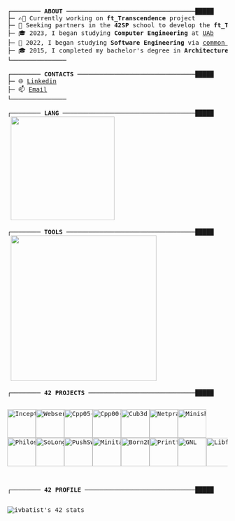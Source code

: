 <pre>
┌──────── <strong>ABOUT</strong> ───────────────────────────────────█████
├─ ✍🏻 Currently working on <strong>ft_Transcendence</strong> project
├─ 🔎 Seeking partners in the <strong>42SP</strong> school to develop the <strong>ft_Transcendence</strong> project	
├─ 🎓 2023, I began studying <strong>Computer Engineering</strong> at <a href="https://portal.uab.pt/">UAb</a>
├─ 🤿 2022, I began studying <strong>Software Engineering</strong> via <a href="https://github.com/pin3dev/42_cursus">common core cursus</a> at <a href="https://www.42porto.com/">42Porto</a>
├─ 🎓 2015, I completed my bachelor's degree in <strong>Architecture and Urbanism</strong>
└───────────────

┌──────── <strong>CONTACTS</strong> ────────────────────────────────█████
├─ 🌐 <a href="https://linkedin.com/in/ivanypinheiro">Linkedin</a>
├─ 📫 <a href="mailto:pinedev@outlook.com">Email</a>
└───────────────

┌──────── <strong>LANG</strong> ────────────────────────────────────█████
 <img src="https://skillicons.dev/icons?i=bash,c,cpp,js,py&theme=dark&perline=8" width="237" />

┌──────── <strong>TOOLS</strong> ───────────────────────────────────█████
 <img src="https://skillicons.dev/icons?i=linux,git,docker,mysql,wordpress,nginx,obsidian,notion,vim,vscode,ai,ps,pr,ae&theme=dark&perline=7"  width="333" />

┌──────── <strong>42 PROJECTS</strong> ─────────────────────────────█████
 <p align="left"><a href="https://github.com/pin3dev/42_Cursus"><img alt="Inception" src="https://github.com/pin3dev/42-project-badges/blob/main/badges/inceptione.png" width="65" height="65" /><img alt="Webserv" src="https://github.com/pin3dev/42-project-badges/blob/main/badges/webserve.png" width="65" height="65" /><img alt="Cpp05-09" src="https://github.com/pin3dev/42-project-badges/blob/main/badges/ft_containersm.png" width="65" height="65" /><img alt="Cpp00-04" src="https://github.com/pin3dev/42-project-badges/blob/main/badges/cppm.png" width="65" height="65" /><img alt="Cub3d" src="https://github.com/pin3dev/42-project-badges/blob/main/badges/cub3de.png" width="65" height="65" /><img alt="Netpratice" src="https://github.com/pin3dev/42-project-badges/blob/main/badges/netpracticem.png" width="65" height="65" /><img alt="Minishell" src="https://github.com/pin3dev/42-project-badges/blob/main/badges/minishelle.png" width="65" height="65" />
<img alt="Philosophers" src="https://github.com/pin3dev/42-project-badges/blob/main/badges/philosopherse.png" width="65" height="65" /><img alt="SoLong" src="https://github.com/pin3dev/42-project-badges/blob/main/badges/so_longe.png" width="65" height="65" /><img alt="PushSwap" src="https://github.com/pin3dev/42-project-badges/blob/main/badges/push_swape.png" width="65" height="65" /><img alt="Minitalk" src="https://github.com/pin3dev/42-project-badges/blob/main/badges/minitalkm.png" width="65" height="65" /><img alt="Born2BeRoot" src="https://github.com/pin3dev/42-project-badges/blob/main/badges/born2beroote.png" width="65" height="65" /><img alt="Printf" src="https://github.com/pin3dev/42-project-badges/blob/main/badges/ft_printfe.png" width="65" height="65" /><img alt="GNL" src="https://github.com/pin3dev/42-project-badges/blob/main/badges/get_next_linem.png" width="65" height="65" /><img alt="Libft" src="https://github.com/pin3dev/42-project-badges/blob/main/badges/libftm.png" width="65" height="65" /></a></p>

┌──────── <strong>42 PROFILE</strong> ──────────────────────────────█████
 <p align="left"><img src="https://badge.mediaplus.ma/binary/ivbatist?1337Badge=off&UM6P=off" alt="ivbatist's 42 stats" /></p>

</pre>	

<!-- "─", "┌", "└", "├", e "└" -->

 
<!--
<h3 align="left">Social:</h3>
<p align="left">
<a href="https://linkedin.com/in/ivanypinheiro" target="blank">
	<img align="center" src="https://raw.githubusercontent.com/rahuldkjain/github-profile-readme-generator/master/src/images/icons/Social/linked-in-alt.svg" alt="ivanypinheiro" height="30" width="40" />
</a>

<a href="" target="blank">
	<img align="center" src="https://raw.githubusercontent.com/rahuldkjain/github-profile-readme-generator/master/src/images/icons/Social/instagram.svg" alt="ivanypinheiro" height="30" width="40" />
</a>
<a href="https://www.behance.net/ivanypinheiro" target="blank">
	<img align="center" src="https://raw.githubusercontent.com/rahuldkjain/github-profile-readme-generator/master/src/images/icons/Social/behance.svg" alt="ivanypinheiro" height="30" width="40" />
</a> 
</p>



<h3 align="left">Skills:</h3>
<p align="left">
  <a href="https://skillicons.dev">
    <img src="https://skillicons.dev/icons?i=linux,bash,c,cpp,js,py,git,docker,mysql,wordpress,nginx&theme=dark&perline=8" />
  </a>
</p>

<h3 align="left">Tools:</h3>
<p align="left">
  <a href="https://skillicons.dev">
    <img src="https://skillicons.dev/icons?i=obsidian,notion,vim,vscode,ai,ps,pr,ae&theme=dark&perline=8" />
  </a>
</p>

<h3 align="left">42 Projects:</h3>
 <h5 align="left">Rank 04</h5>

<p align="left">
	<a href="https://github.com/pin3dev/42_Cursus">
	<img alt="Inception" src="https://github.com/pin3dev/42-project-badges/blob/main/badges/inceptione.png" width="65" height="65" />
	<img alt="Webserv" src="https://github.com/pin3dev/42-project-badges/blob/main/badges/webserve.png" width="65" height="65" />
	<img alt="Cpp05-09" src="https://github.com/pin3dev/42-project-badges/blob/main/badges/ft_containersm.png" width="65" height="65" />
	<img alt="Cpp00-04" src="https://github.com/pin3dev/42-project-badges/blob/main/badges/cppm.png" width="65" height="65" />
	<img alt="Cub3d" src="https://github.com/pin3dev/42-project-badges/blob/main/badges/cub3de.png" width="65" height="65" />
	<img alt="Netpratice" src="https://github.com/pin3dev/42-project-badges/blob/main/badges/netpracticem.png" width="65" height="65" />
	<img alt="Minishell" src="https://github.com/pin3dev/42-project-badges/blob/main/badges/minishelle.png" width="65" height="65" />
	</a>
</p>
<p align="left">
	<a href="https://github.com/pin3dev/42_Cursus">
	<img alt="Philosophers" src="https://github.com/pin3dev/42-project-badges/blob/main/badges/philosopherse.png" width="65" height="65" />
	<img alt="SoLong" src="https://github.com/pin3dev/42-project-badges/blob/main/badges/so_longe.png" width="65" height="65" />
	<img alt="PushSwap" src="https://github.com/pin3dev/42-project-badges/blob/main/badges/push_swape.png" width="65" height="65" />
	<img alt="Minitalk" src="https://github.com/pin3dev/42-project-badges/blob/main/badges/minitalkm.png" width="65" height="65" />
	<img alt="Born2BeRoot" src="https://github.com/pin3dev/42-project-badges/blob/main/badges/born2beroote.png" width="65" height="65" />
	<img alt="Printf" src="https://github.com/pin3dev/42-project-badges/blob/main/badges/ft_printfe.png" width="65" height="65" />
	<img alt="GNL" src="https://github.com/pin3dev/42-project-badges/blob/main/badges/get_next_linem.png" width="65" height="65" />
	<img alt="Libft" src="https://github.com/pin3dev/42-project-badges/blob/main/badges/libftm.png" width="65" height="65" />
	</a>
</p>
-->
<!-- </p> -->
<!-- <h5 align="left">Rank 03</h5> -->
<!-- <p align="left"> -->
<!-- </p> -->
<!-- <h5 align="left">Rank 02</h5> -->
<!-- <p align="left"> -->
<!-- </p> -->
<!-- <h5 align="left">Rank 01</h5> -->
<!-- <p align="left"> -->
<!-- </p> -->
<!-- <h5 align="left">Rank 00</h5> -->
<!-- <p align="left"> -->

<!--
<h3 align="left">Stats:</h3>  

[![Top Langs](https://github-readme-stats.vercel.app/api/top-langs/?username=pin3dev&layout=donut)](https://github.com/anuraghazra/github-readme-stats)  -->
